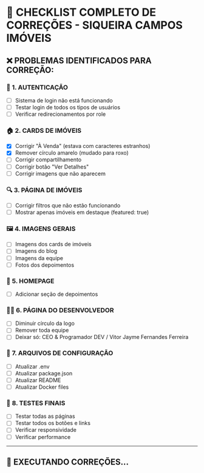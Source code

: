 # 🔧 CHECKLIST COMPLETO DE CORREÇÕES - SIQUEIRA CAMPOS IMÓVEIS

## ❌ PROBLEMAS IDENTIFICADOS PARA CORREÇÃO:

### 🔐 **1. AUTENTICAÇÃO**

- [ ] Sistema de login não está funcionando
- [ ] Testar login de todos os tipos de usuários
- [ ] Verificar redirecionamentos por role

### 🏠 **2. CARDS DE IMÓVEIS**

- [x] Corrigir "À Venda" (estava com caracteres estranhos)
- [x] Remover círculo amarelo (mudado para roxo)
- [ ] Corrigir compartilhamento
- [ ] Corrigir botão "Ver Detalhes"
- [ ] Corrigir imagens que não aparecem

### 🔍 **3. PÁGINA DE IMÓVEIS**

- [ ] Corrigir filtros que não estão funcionando
- [ ] Mostrar apenas imóveis em destaque (featured: true)

### 🖼️ **4. IMAGENS GERAIS**

- [ ] Imagens dos cards de imóveis
- [ ] Imagens do blog
- [ ] Imagens da equipe
- [ ] Fotos dos depoimentos

### 🏡 **5. HOMEPAGE**

- [ ] Adicionar seção de depoimentos

### 👨‍💻 **6. PÁGINA DO DESENVOLVEDOR**

- [ ] Diminuir círculo da logo
- [ ] Remover toda equipe
- [ ] Deixar só: CEO & Programador DEV / Vitor Jayme Fernandes Ferreira

### 📁 **7. ARQUIVOS DE CONFIGURAÇÃO**

- [ ] Atualizar .env
- [ ] Atualizar package.json
- [ ] Atualizar README
- [ ] Atualizar Docker files

### 🧪 **8. TESTES FINAIS**

- [ ] Testar todas as páginas
- [ ] Testar todos os botões e links
- [ ] Verificar responsividade
- [ ] Verificar performance

---

## 🚀 EXECUTANDO CORREÇÕES...
